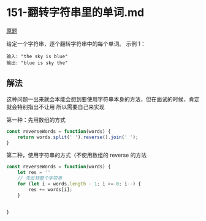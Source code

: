 # 151-翻转字符串里的单词.md

[原题](https://leetcode-cn.com/problems/reverse-words-in-a-string/)

给定一个字符串，逐个翻转字符串中的每个单词。
示例 1：
```
输入: "the sky is blue"
输出: "blue is sky the"
```

## 解法
这种问题一出来就会本能会想到要使用字符串本身的方法，但在面试的时候，肯定就会特别指出不让用
所以需要自己来实现

第一种：先用数组的方式
```js
const reverseWords = function(words) {
    return words.split(' ').reverse().join(' ');
}
```

第二种，使用字符串的方式（不使用数组的 reverse 的方法
```javascript
const reverseWords = function(words) {
    let res = ''
    // 先反转整个字符串
    for (let i = words.length - 1; i >= 0; i--) {
        res += words[i];
    }
    
    
}
```
